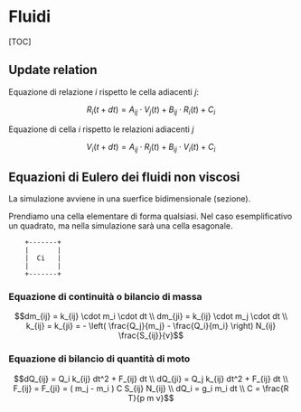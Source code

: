 # Fluidi

[TOC]

## Update relation

Equazione di relazione $i$ rispetto le cella adiacenti $j$:

```math
R_i(t+dt) = A_{ij} \cdot  V_j(t) + B_{ij} \cdot R_i(t) + C_i
```

Equazione di cella $i$ rispetto le relazioni adiacenti $j$

```math
V_i(t+dt) = A_{ij} \cdot R_j(t) + B_{ij} \cdot V_i(t) + C_i
```

## Equazioni di Eulero dei fluidi non viscosi

La simulazione avviene in una suerfice bidimensionale (sezione).

Prendiamo una cella elementare di forma qualsiasi.
Nel caso esemplificativo un quadrato, ma nella simulazione sarà una cella esagonale.

```text
    +-------+
    |       |
    |  Ci   |
    |       |
    +-------+
```

### Equazione di continuità o bilancio di massa

```math
dm_{ij} = k_{ij} \cdot m_i \cdot dt \\
dm_{ji} = k_{ij} \cdot m_j \cdot dt \\
k_{ij} = k_{ji} = - \left( \frac{Q_j}{m_j} - \frac{Q_i}{m_i} \right) N_{ij} \frac{S_{ij}}{v}
```

### Equazione di bilancio di quantità di moto

```math
dQ_{ij} = Q_i k_{ij} dt^2 + F_{ij} dt \\
dQ_{ji} = Q_j k_{ij} dt^2 + F_{ij} dt \\
F_{ij} = F_{ji} = ( m_j - m_i ) C S_{ij} N_{ij} \\
dQ_i = g_i m_i dt \\
C = \frac{R T}{p m v}
```
